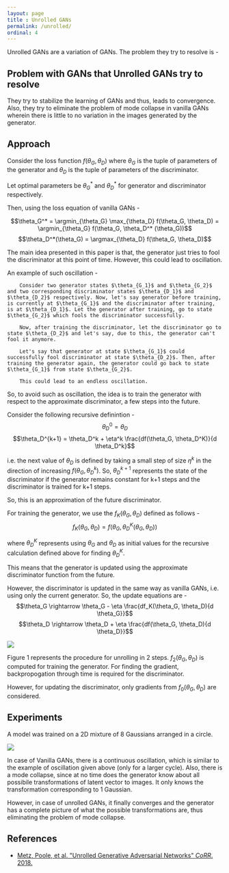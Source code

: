 ```yaml
---
layout: page
title : Unrolled GANs
permalink: /unrolled/
ordinal: 4
---
```


Unrolled GANs are a variation of GANs. The problem they try to resolve is -

## Problem with GANs that Unrolled GANs try to resolve

They try to stabilize the learning of GANs and thus, leads to convergence. Also, they try to eliminate the problem of mode collapse in vanilla GANs wherein there is little to no variation in the images generated by the generator.

## Approach

Consider the loss function $f(\theta_G, \theta_D)$ where $\theta_G$ is the tuple of parameters of the generator and $\theta_D$ is the tuple of parameters of the discriminator.

Let optimal parameters be $\theta_G^*$ and $\theta_D^*$ for generator and discriminator respectively.

Then, using the loss equation of vanilla GANs -

$$\theta_G^* = \argmin_{\theta_G} \max_{\theta_D} f(\theta_G, \theta_D) = \argmin_{\theta_G} f(\theta_G, \theta_D^* (\theta_G))$$
$$\theta_D^*(\theta_G) = \argmax_{\theta_D} f(\theta_G, \theta_D)$$

The main idea presented in this paper is that, the generator just tries to fool the discriminator at this point of time. However, this could lead to oscillation.

An example of such oscillation -

        Consider two generator states $\theta_{G_1}$ and $\theta_{G_2}$ and two corresponding discriminator states $\theta_{D_1}$ and $\theta_{D_2}$ respectively. Now, let's say generator before training, is currently at $\theta_{G_1}$ and the discriminator after training, is at $\theta_{D_1}$. Let the generator after training, go to state $\theta_{G_2}$ which fools the discriminator successfully.

        Now, after training the discriminator, let the discriminator go to state $\theta_{D_2}$ and let's say, due to this, the generator can't fool it anymore.

        Let's say that generator at state $\theta_{G_1}$ could successfully fool discriminator at state $\theta_{D_2}$. Then, after training the generator again, the generator could go back to state $\theta_{G_1}$ from state $\theta_{G_2}$.

        This could lead to an endless oscillation.

So, to avoid such as oscillation, the idea is to train the generator with respect to the approximate discriminator, a few steps into the future.

Consider the following recursive definintion -
$$\theta_D^0 = \theta_D$$
$$\theta_D^{k+1} = \theta_D^k + \eta^k \frac{df(\theta_G, \theta_D^K)}{d \theta_D^k}$$

i.e. the next value of $\theta_D$ is defined by taking a small step of size $\eta^k$ in the direction of increasing $f(\theta_G, \theta_D^k)$. So, $\theta_D^{k+1}$ represents the state of the discriminator if the generator remains constant for k+1 steps and the discriminator is trained for k+1 steps.

So, this is an approximation of the future discriminator.

For training the generator, we use the $f_K(\theta_G, \theta_D)$ defined as follows -
$$f_K(\theta_G, \theta_D) = f(\theta_G, \theta_D^K(\theta_G, \theta_D))$$

where $\theta_D^K$ represents using $\theta_G$ and $\theta_D$ as initial values for the recursive calculation defined above for finding $\theta_D^K$.

This means that the generator is updated using the approximate discriminator function from the future.

However, the discriminator is updated in the same way as vanilla GANs, i.e. using only the current generator. So, the update equations are -
$$\theta_G \rightarrow \theta_G - \eta \frac{df_K(\theta_G, \theta_D){d \theta_G}}$$
$$\theta_D \rightarrow \theta_D + \eta \frac{df(\theta_G, \theta_D){d \theta_D}}$$

![]({{site.baseurl}}/images/unrolled_gans_proc.png)

Figure 1 represents the procedure for unrolling in 2 steps. $f_2(\theta_G, \theta_D)$ is computed for training the generator. For finding the gradient, backpropogation through time is required for the discriminator.

However, for updating the discriminator, only gradients from $f_0(\theta_G, \theta_D)$ are considered.

## Experiments

A model was trained on a 2D mixture of 8 Gaussians arranged in a circle.

![]({{site.baseurl}}/images/unrolled_gans_result.png)

In case of Vanilla GANs, there is a continuous oscillation, which is similar to the example of oscillation given above (only for a larger cycle). Also, there is a mode collapse, since at no time does the generator know about all possibile transformations of latent vector to images. It only knows the transformation corresponding to 1 Gaussian.

However, in case of unrolled GANs, it finally converges and the generator has a complete picture of what the possible transformations are, thus eliminating the problem of mode collapse.

## References

- [Metz, Poole, et al. "Unrolled Generative Adversarial Networks" *CoRR*. 2018.](https://arxiv.org/pdf/1611.02163.pdf)
